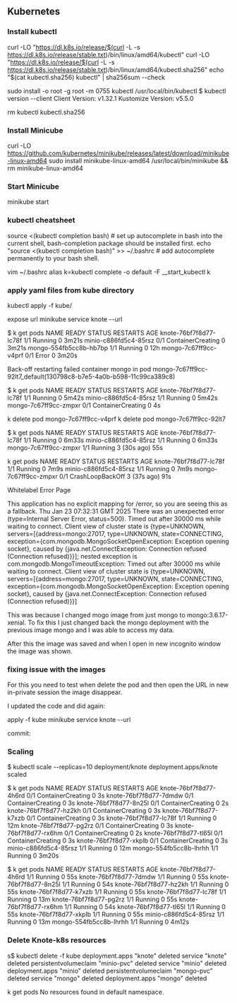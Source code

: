 ## Kubernetes

### Install kubectl
curl -LO "https://dl.k8s.io/release/$(curl -L -s https://dl.k8s.io/release/stable.txt)/bin/linux/amd64/kubectl"
curl -LO "https://dl.k8s.io/release/$(curl -L -s https://dl.k8s.io/release/stable.txt)/bin/linux/amd64/kubectl.sha256"
echo "$(cat kubectl.sha256)  kubectl" | sha256sum --check

sudo install -o root -g root -m 0755 kubectl /usr/local/bin/kubectl
$ kubectl version --client
Client Version: v1.32.1
Kustomize Version: v5.5.0

rm kubectl kubectl.sha256

### Install Minicube
curl -LO https://github.com/kubernetes/minikube/releases/latest/download/minikube-linux-amd64
sudo install minikube-linux-amd64 /usr/local/bin/minikube && rm minikube-linux-amd64

### Start Minicube
minikube start


### kubectl cheatsheet
source <(kubectl completion bash) # set up autocomplete in bash into the current shell, bash-completion package should be installed first.
echo "source <(kubectl completion bash)" >> ~/.bashrc # add autocomplete permanently to your bash shell.

vim ~/.bashrc
alias k=kubectl
complete -o default -F __start_kubectl k

### apply yaml files from kube directory
kubectl apply -f kube/

expose url
minikube service knote --url

$ k get pods
NAME                     READY   STATUS              RESTARTS   AGE
knote-76bf7f8d77-lc78f   1/1     Running             0          3m21s
minio-c886fd5c4-85rsz    0/1     ContainerCreating   0          3m21s
mongo-554fb5cc8b-hb7bp   1/1     Running             0          12h
mongo-7c67ff9cc-v4prf    0/1     Error               0          3m20s

   Back-off restarting failed container mongo in pod mongo-7c67ff9cc-92lt7_default(130798c8-b7e5-4a0b-b598-11c99ca389c8)

   $ k get pods
NAME                     READY   STATUS              RESTARTS   AGE
knote-76bf7f8d77-lc78f   1/1     Running             0          5m42s
minio-c886fd5c4-85rsz    1/1     Running             0          5m42s
mongo-7c67ff9cc-zmpxr    0/1     ContainerCreating   0          4s

k delete pod mongo-7c67ff9cc-v4prf
k delete pod mongo-7c67ff9cc-92lt7

$ k get pods
NAME                     READY   STATUS    RESTARTS      AGE
knote-76bf7f8d77-lc78f   1/1     Running   0             6m33s
minio-c886fd5c4-85rsz    1/1     Running   0             6m33s
mongo-7c67ff9cc-zmpxr    1/1     Running   3 (30s ago)   55s

 k get pods
NAME                     READY   STATUS             RESTARTS      AGE
knote-76bf7f8d77-lc78f   1/1     Running            0             7m9s
minio-c886fd5c4-85rsz    1/1     Running            0             7m9s
mongo-7c67ff9cc-zmpxr    0/1     CrashLoopBackOff   3 (37s ago)   91s

Whitelabel Error Page

This application has no explicit mapping for /error, so you are seeing this as a fallback.
Thu Jan 23 07:32:31 GMT 2025
There was an unexpected error (type=Internal Server Error, status=500).
Timed out after 30000 ms while waiting to connect. Client view of cluster state is {type=UNKNOWN, servers=[{address=mongo:27017, type=UNKNOWN, state=CONNECTING, exception={com.mongodb.MongoSocketOpenException: Exception opening socket}, caused by {java.net.ConnectException: Connection refused (Connection refused)}}]; nested exception is com.mongodb.MongoTimeoutException: Timed out after 30000 ms while waiting to connect. Client view of cluster state is {type=UNKNOWN, servers=[{address=mongo:27017, type=UNKNOWN, state=CONNECTING, exception={com.mongodb.MongoSocketOpenException: Exception opening socket}, caused by {java.net.ConnectException: Connection refused (Connection refused)}}]

This was because I changed mogo image from just mongo to mongo:3.6.17-xenial. To fix this I just changed back the mongo deployment with the previous image mongo and I was able to access my data.

After this the image was saved and when I open in new incognito window the image was shown.

### fixing issue with the images

For this you need to test when delete the pod and then open the URL in new in-private session the image disappear.

I updated the code and did again:

apply -f kube
minikube service knote --url

commit: 

### Scaling
$ kubectl scale --replicas=10 deployment/knote
deployment.apps/knote scaled

$ k get pods
NAME                     READY   STATUS              RESTARTS   AGE
knote-76bf7f8d77-4h6rd   0/1     ContainerCreating   0          3s
knote-76bf7f8d77-7dmdw   0/1     ContainerCreating   0          3s
knote-76bf7f8d77-8n25l   0/1     ContainerCreating   0          2s
knote-76bf7f8d77-hz2kh   0/1     ContainerCreating   0          3s
knote-76bf7f8d77-k7xzb   0/1     ContainerCreating   0          3s
knote-76bf7f8d77-lc78f   1/1     Running             0          12m
knote-76bf7f8d77-pg2rz   0/1     ContainerCreating   0          3s
knote-76bf7f8d77-rx6hm   0/1     ContainerCreating   0          2s
knote-76bf7f8d77-tl65l   0/1     ContainerCreating   0          3s
knote-76bf7f8d77-xkplb   0/1     ContainerCreating   0          3s
minio-c886fd5c4-85rsz    1/1     Running             0          12m
mongo-554fb5cc8b-lhrhh   1/1     Running             0          3m20s

$ k get pods
NAME                     READY   STATUS    RESTARTS   AGE
knote-76bf7f8d77-4h6rd   1/1     Running   0          55s
knote-76bf7f8d77-7dmdw   1/1     Running   0          55s
knote-76bf7f8d77-8n25l   1/1     Running   0          54s
knote-76bf7f8d77-hz2kh   1/1     Running   0          55s
knote-76bf7f8d77-k7xzb   1/1     Running   0          55s
knote-76bf7f8d77-lc78f   1/1     Running   0          13m
knote-76bf7f8d77-pg2rz   1/1     Running   0          55s
knote-76bf7f8d77-rx6hm   1/1     Running   0          54s
knote-76bf7f8d77-tl65l   1/1     Running   0          55s
knote-76bf7f8d77-xkplb   1/1     Running   0          55s
minio-c886fd5c4-85rsz    1/1     Running   0          13m
mongo-554fb5cc8b-lhrhh   1/1     Running   0          4m12s

### Delete Knote-k8s resources

s$ kubectl delete -f kube
deployment.apps "knote" deleted
service "knote" deleted
persistentvolumeclaim "minio-pvc" deleted
service "minio" deleted
deployment.apps "minio" deleted
persistentvolumeclaim "mongo-pvc" deleted
service "mongo" deleted
deployment.apps "mongo" deleted

k get pods
No resources found in default namespace.